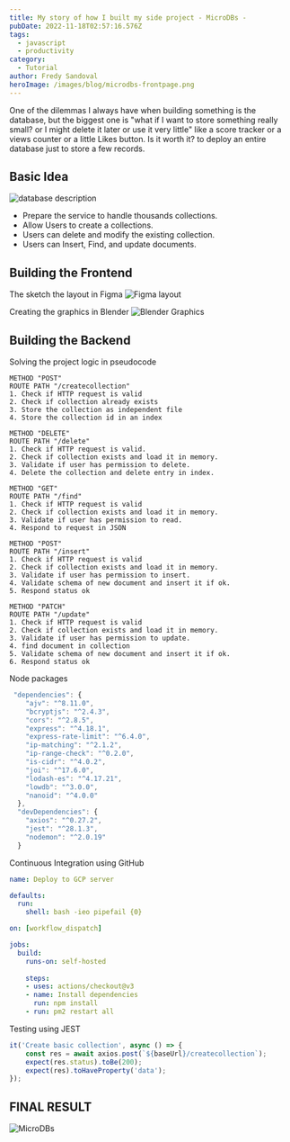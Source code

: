```yaml
---
title: My story of how I built my side project - MicroDBs -
pubDate: 2022-11-18T02:57:16.576Z
tags:
  - javascript
  - productivity
category:
  - Tutorial
author: Fredy Sandoval
heroImage: /images/blog/microdbs-frontpage.png
---
```

One of the dilemmas I always have when building something is the database, but the biggest one is "what if I want to store something really small? or I might delete it later or use it very little" like a score tracker or a views counter or a little Likes button. Is it worth it? to deploy an entire database just to store a few records.




## Basic Idea
![database description](https://dev-to-uploads.s3.amazonaws.com/uploads/articles/scvjb0keex13z448hazu.png)

* Prepare the service to handle thousands collections.
* Allow Users to create a collections.
* Users can delete and modify the existing collection.
* Users can Insert, Find, and update documents.



## Building the Frontend

The sketch the layout in Figma
![Figma layout](https://dev-to-uploads.s3.amazonaws.com/uploads/articles/xzx5495qebb45r0441pb.PNG)

Creating the graphics in Blender
![Blender Graphics](https://dev-to-uploads.s3.amazonaws.com/uploads/articles/v15n6rejoobq4rvg0ssb.png)



## Building the Backend

Solving the project logic in pseudocode
```
METHOD "POST" 
ROUTE PATH "/createcollection"
1. Check if HTTP request is valid
2. Check if collection already exists
3. Store the collection as independent file
4. Store the collection id in an index

METHOD "DELETE"
ROUTE PATH "/delete"
1. Check if HTTP request is valid.
2. Check if collection exists and load it in memory.
3. Validate if user has permission to delete.
4. Delete the collection and delete entry in index.

METHOD "GET"
ROUTE PATH "/find"
1. Check if HTTP request is valid
2. Check if collection exists and load it in memory.
3. Validate if user has permission to read.
4. Respond to request in JSON

METHOD "POST"
ROUTE PATH "/insert"
1. Check if HTTP request is valid
2. Check if collection exists and load it in memory.
3. Validate if user has permission to insert.
4. Validate schema of new document and insert it if ok.
5. Respond status ok

METHOD "PATCH"
ROUTE PATH "/update"
1. Check if HTTP request is valid
2. Check if collection exists and load it in memory.
3. Validate if user has permission to update.
4. find document in collection
5. Validate schema of new document and insert it if ok.
6. Respond status ok

```


Node packages
```js
 "dependencies": {
    "ajv": "^8.11.0",
    "bcryptjs": "^2.4.3",
    "cors": "^2.8.5",
    "express": "^4.18.1",
    "express-rate-limit": "^6.4.0",
    "ip-matching": "^2.1.2",
    "ip-range-check": "^0.2.0",
    "is-cidr": "^4.0.2",
    "joi": "^17.6.0",
    "lodash-es": "^4.17.21",
    "lowdb": "^3.0.0",
    "nanoid": "^4.0.0"
  },
  "devDependencies": {
    "axios": "^0.27.2",
    "jest": "^28.1.3",
    "nodemon": "^2.0.19"
  }
```
Continuous Integration using GitHub


```yml
name: Deploy to GCP server

defaults:
  run:
    shell: bash -ieo pipefail {0}

on: [workflow_dispatch]

jobs:
  build:
    runs-on: self-hosted
    
    steps:
    - uses: actions/checkout@v3
    - name: Install dependencies
      run: npm install
    - run: pm2 restart all
```

Testing using JEST


```js
it('Create basic collection', async () => {
    const res = await axios.post(`${baseUrl}/createcollection`);
    expect(res.status).toBe(200);
    expect(res).toHaveProperty('data');
});
```

## FINAL RESULT

![MicroDBs](https://dev-to-uploads.s3.amazonaws.com/uploads/articles/m6m0owytcn8gip2owqnp.PNG)
